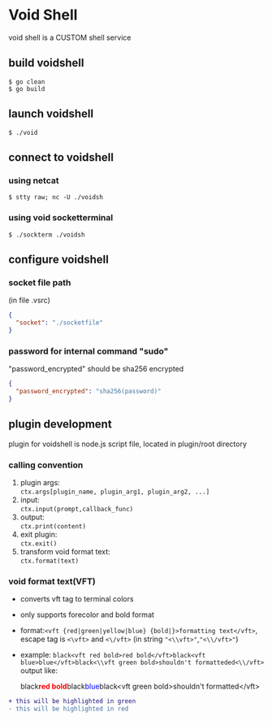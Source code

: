 # Void Shell
void shell is a CUSTOM shell service

## build voidshell
```shell
$ go clean
$ go build
```
## launch voidshell
```shell
$ ./void
```

## connect to voidshell
### using netcat
```shell
$ stty raw; nc -U ./voidsh
```
### using void socketterminal
```shell
$ ./sockterm ./voidsh
```
## configure voidshell
### socket file path
(in file .vsrc)
```json
{
  "socket": "./socketfile"
}
```
### password for internal command "sudo"
"password_encrypted" should be sha256 encrypted
```json
{
  "password_encrypted": "sha256(password)"
}
```

## plugin development
plugin for voidshell is node.js script file,
located in plugin/root directory
### calling convention

1. plugin args: <br/>
   `ctx.args[plugin_name, plugin_arg1, plugin_arg2, ...]`
2. input: <br/>
   `ctx.input(prompt,callback_func)`
3. output: <br/>
   `ctx.print(content)`
4. exit plugin: <br/>
   `ctx.exit()`
5. transform void format text: <br/>
   `ctx.format(text)`
   
### void format text(VFT)
* converts vft tag to terminal colors
* only supports forecolor and bold format
* format:`<vft {red|green|yellow|blue} {bold|}>formatting text</vft>`,<br/>
  escape tag is `<\vft>` and `<\/vft>` (in string `"<\\vft>"`,`"<\\/vft>"`)
* example: `black<vft red bold>red bold</vft>black<vft blue>blue</vft>black<\\vft green bold>shouldn't formatteded<\\/vft>`<br/>
  output like: 
  
  black<span style="color: red; font-weight: bold">red bold</span>black<span style="color: blue">blue</span>black&lt;vft green bold&gt;shouldn't formatted&lt;/vft&gt;
```diff
+ this will be highlighted in green
- this will be highlighted in red
```